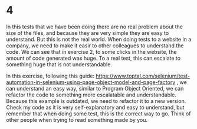 # 4
In this tests that we have been doing there are no real problem about the size of the files, and because they are very simple they are easy to understand. But this is not the real world. When doing tests to a website in a company, we need to make it easir to other colleagues to understand the code. We can see that in exercise 2, to some clicks in the website, the amount of code generated was huge. To a real test, this can escalate to something huge that is not understandable.

In this exercise, following this guide: 
https://www.toptal.com/selenium/test-automation-in-selenium-using-page-object-model-and-page-factory
, we can understand an easy way, similar to Program Object Oriented, we can refactor the code to something more escalatable and understandable. Because this example is outdated, we need to refactor it to a new version. 
Check my code as it is very self-explanatory and easy to understand, but remember that when doing some test, this is the correct way to go. Think of other people when trying to read something made by you.